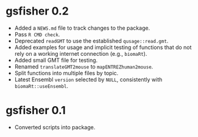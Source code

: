 # gsfisher 0.2

* Added a `NEWS.md` file to track changes to the package.
* Pass `R CMD check`.
* Deprecated `readGMT` to use the established `qusage::read.gmt`.
* Added examples for usage and implicit testing of functions that do not
    rely on a working internet connection (e.g., `biomaRt`).
* Added small GMT file for testing.
* Renamed `translateGMT2mouse` to `mapENTREZhuman2mouse`.
* Split functions into multiple files by topic.
* Latest Ensembl `version` selected by `NULL`,
    consistently with `biomaRt::useEnsembl`.

# gsfisher 0.1

* Converted scripts into package.
